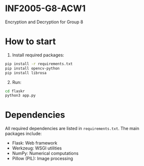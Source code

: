 # INF2005-G8-ACW1
Encryption and Decryption for Group 8

# How to start
1. Install required packages:
```bash
pip install -r requirements.txt
pip install opencv-python
pip install librosa
```

2. Run:
```bash
cd flaskr
python3 app.py
```

# Dependencies
All required dependencies are listed in `requirements.txt`. The main packages include:
- Flask: Web framework
- Werkzeug: WSGI utilities
- NumPy: Numerical computations
- Pillow (PIL): Image processing